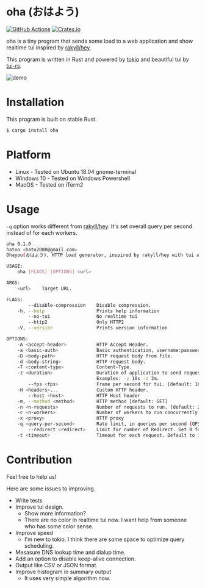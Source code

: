 
# oha (おはよう)

[![GitHub Actions](https://github.com/hatoo/oha/workflows/CI/badge.svg)](https://github.com/hatoo/oha/actions?query=workflow%3ACI)
[![Crates.io](https://img.shields.io/crates/v/oha.svg)](https://crates.io/crates/oha)

oha is a tiny program that sends some load to a web application and show realtime tui inspired by [rakyll/hey](https://github.com/rakyll/hey).

This program is written in Rust and powered by [tokio](https://github.com/tokio-rs/tokio) and beautiful tui by [tui-rs](https://github.com/fdehau/tui-rs).

![demo](demo.gif)

# Installation

This program is built on stable Rust.

```bash
$ cargo install oha
```

# Platform

- Linux - Tested on Ubuntu 18.04 gnome-terminal
- Windows 10 - Tested on Windows Powershell
- MacOS - Tested on iTerm2

# Usage

`-q` option works different from [rakyll/hey](https://github.com/rakyll/hey). It's set overall query per second instead of for each workers.

```bash
oha 0.1.0
hatoo <hato2000@gmail.com>
Ohayou(おはよう), HTTP load generator, inspired by rakyll/hey with tui animation.

USAGE:
    oha [FLAGS] [OPTIONS] <url>

ARGS:
    <url>    Target URL.

FLAGS:
        --disable-compression    Disable compression.
    -h, --help                   Prints help information
        --no-tui                 No realtime tui
        --http2                  Only HTTP2
    -V, --version                Prints version information

OPTIONS:
    -A <accept-header>           HTTP Accept Header.
    -a <basic-auth>              Basic authentication, username:password
    -D <body-path>               HTTP request body from file.
    -d <body-string>             HTTP request body.
    -T <content-type>            Content-Type.
    -z <duration>                Duration of application to send requests. If duration is specified, n is ignored.
                                 Examples: -z 10s -z 3m.
        --fps <fps>              Frame per second for tui. [default: 16]
    -H <headers>...              Custom HTTP header.
        --host <host>            HTTP Host header
    -m, --method <method>        HTTP method [default: GET]
    -n <n-requests>              Number of requests to run. [default: 200]
    -c <n-workers>               Number of workers to run concurrently. [default: 50]
    -x <proxy>                   HTTP proxy
    -q <query-per-second>        Rate limit, in queries per second (QPS)
        --redirect <redirect>    Limit for number of Redirect. Set 0 for no redirection. [default: 10]
    -t <timeout>                 Timeout for each request. Default to infinite.
```

# Contribution

Feel free to help us!

Here are some issues to improving.

- Write tests
- Improve tui design.
  - Show more information?
  - There are no color in realtime tui now. I want help from someone who has some color sense.
- Improve speed
  - I'm new to tokio. I think there are some space to optimize query scheduling.
- Mesasure DNS lookup time and dialup time.
- Add an option to disable keep-alive connection.
- Output like CSV or JSON format.
- Improve histogram in summary output
  - It uses very simple algorithm now.
